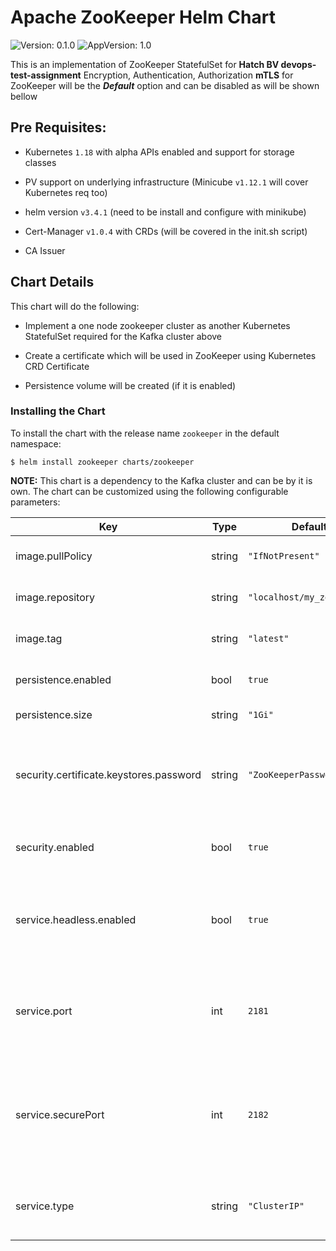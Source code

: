 # Apache ZooKeeper Helm Chart

![Version: 0.1.0](https://img.shields.io/badge/Version-0.1.0-informational?style=flat-square) ![AppVersion: 1.0](https://img.shields.io/badge/AppVersion-1.0-informational?style=flat-square)

This is an implementation of ZooKeeper StatefulSet for **Hatch BV devops-test-assignment**
Encryption, Authentication, Authorization **mTLS** for ZooKeeper will be the **_Default_** option and can be disabled as will be shown bellow

## Pre Requisites:

* Kubernetes `1.18` with alpha APIs enabled and support for storage classes

* PV support on underlying infrastructure (Minicube `v1.12.1` will cover Kubernetes req too)

* helm version `v3.4.1` (need to be install and configure with minikube)

* Cert-Manager `v1.0.4` with CRDs (will be covered in the init.sh script)

* CA Issuer

## Chart Details

This chart will do the following:

* Implement a one node zookeeper cluster as another Kubernetes StatefulSet required for the Kafka cluster above

* Create a certificate which will be used in ZooKeeper using Kubernetes CRD Certificate

* Persistence volume will be created (if it is enabled)

### Installing the Chart

To install the chart with the release name `zookeeper` in the default namespace:

```
$ helm install zookeeper charts/zookeeper
```

**NOTE:** This chart is a dependency to the Kafka cluster and can be by it is own. The chart can be customized using the following configurable parameters:

| Key | Type | Default | Description |
|-----|------|---------|-------------|
| image.pullPolicy | string | `"IfNotPresent"` | ZooKeeper Container image |
| image.repository | string | `"localhost/my_zookeeper"` | ZooKeeper Container image |
| image.tag | string | `"latest"` | ZooKeeper Container image |
| persistence.enabled | bool | `true` | Use a PVC to persist data |
| persistence.size | string | `"1Gi"` | Size of data volume |
| security.certificate.keystores.password | string | `"ZooKeeperPassword"` | Password for the KeyStores for ZooKeeper server certificate |
| security.enabled | bool | `true` | Enable ZooKeeper Security ( mTls ) |
| service.headless.enabled | bool | `true` | Enable headless service (it will be auto enabled is security is enabled) |
| service.port | int | `2181` | TCP port configured at cluster services (used if security is disabled) |
| service.securePort | int | `2182` | Secure TCP port configured to access ZooKeeper cluster and for Headless service |
| service.type | string | `"ClusterIP"` | Service Type (only ClusterIP supported for now). |
